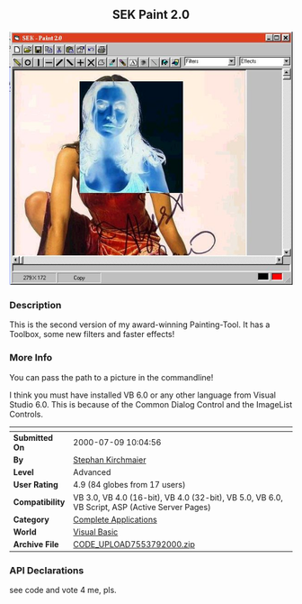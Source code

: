 ﻿<div align="center">

## SEK Paint 2\.0

<img src="PIC2000794205113.jpg">
</div>

### Description

This is the second version of my award-winning Painting-Tool. It has a Toolbox, some new filters and faster effects!
 
### More Info
 
You can pass the path to a picture in the commandline!

I think you must have installed VB 6.0 or any other language from Visual Studio 6.0. This is because of the Common Dialog Control and the ImageList Controls.


<span>             |<span>
---                |---
**Submitted On**   |2000-07-09 10:04:56
**By**             |[Stephan Kirchmaier](https://github.com/Planet-Source-Code/PSCIndex/blob/master/ByAuthor/stephan-kirchmaier.md)
**Level**          |Advanced
**User Rating**    |4.9 (84 globes from 17 users)
**Compatibility**  |VB 3\.0, VB 4\.0 \(16\-bit\), VB 4\.0 \(32\-bit\), VB 5\.0, VB 6\.0, VB Script, ASP \(Active Server Pages\) 
**Category**       |[Complete Applications](https://github.com/Planet-Source-Code/PSCIndex/blob/master/ByCategory/complete-applications__1-27.md)
**World**          |[Visual Basic](https://github.com/Planet-Source-Code/PSCIndex/blob/master/ByWorld/visual-basic.md)
**Archive File**   |[CODE\_UPLOAD7553792000\.zip](https://github.com/Planet-Source-Code/stephan-kirchmaier-sek-paint-2-0__1-9616/archive/master.zip)

### API Declarations

see code and vote 4 me, pls.





